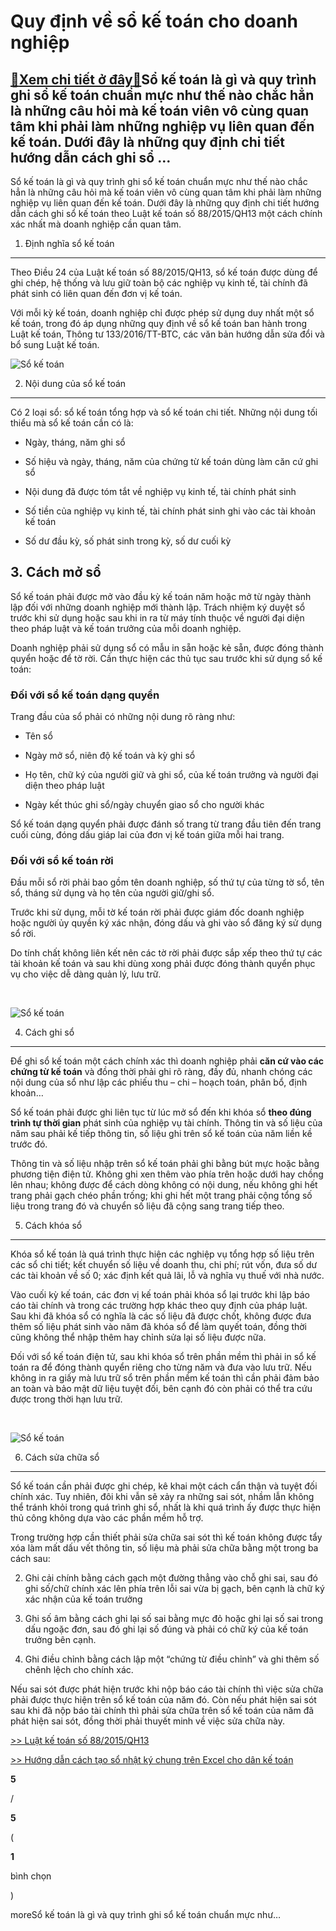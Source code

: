 Quy định về sổ kế toán cho doanh nghiệp
=======================================

[:gift:Xem chi tiết ở đây:gift:](https://hddtvn.com/quy-dinh-ve-so-ke-toan-cho-doanh-nghiep/)Sổ kế toán là gì và quy trình ghi sổ kế toán chuẩn mực như thế nào chắc hẳn là những câu hỏi mà kế toán viên vô cùng quan tâm khi phải làm những nghiệp vụ liên quan đến kế toán. Dưới đây là những quy định chi tiết hướng dẫn cách ghi sổ …
---------------------------------------------------------------------------------------------------------------------------------------------------------------------------------------------------------------------------------------------

Sổ kế toán là gì và quy trình ghi sổ kế toán chuẩn mực như thế nào chắc hẳn là những câu hỏi mà kế toán viên vô cùng quan tâm khi phải làm những nghiệp vụ liên quan đến kế toán. Dưới đây là những quy định chi tiết hướng dẫn cách ghi sổ kế toán theo Luật kế toán số 88/2015/QH13 một cách chính xác nhất mà doanh nghiệp cần quan tâm.


1. Định nghĩa sổ kế toán
------------------------


Theo Điều 24 của Luật kế toán số 88/2015/QH13, sổ kế toán được dùng để ghi chép, hệ thống và lưu giữ toàn bộ các nghiệp vụ kinh tế, tài chính đã phát sinh có liên quan đến đơn vị kế toán.


Với mỗi kỳ kế toán, doanh nghiệp chỉ được phép sử dụng duy nhất một sổ kế toán, trong đó áp dụng những quy định về sổ kế toán ban hành trong Luật kế toán, Thông tư 133/2016/TT-BTC, các văn bản hướng dẫn sửa đổi và bổ sung Luật kế toán.


![Sổ kế toán](https://hddtvn.com/wp-content/uploads/2021/01/Accountant_Service-scaled.jpg "Sổ kế toán")


2. Nội dung của sổ kế toán
--------------------------


Có 2 loại sổ: sổ kế toán tổng hợp và sổ kế toán chi tiết. Những nội dung tối thiểu mà sổ kế toán cần có là:




* Ngày, tháng, năm ghi sổ

* Số hiệu và ngày, tháng, năm của chứng từ kế toán dùng làm căn cứ ghi sổ

* Nội dung đã được tóm tắt về nghiệp vụ kinh tế, tài chính phát sinh

* Số tiền của nghiệp vụ kinh tế, tài chính phát sinh ghi vào các tài khoản kế toán

* Số dư đầu kỳ, số phát sinh trong kỳ, số dư cuối kỳ



3. Cách mở sổ
-------------


Sổ kế toán phải được mở vào đầu kỳ kế toán năm hoặc mở từ ngày thành lập đối với những doanh nghiệp mới thành lập. Trách nhiệm ký duyệt sổ trước khi sử dụng hoặc sau khi in ra từ máy tính thuộc về người đại diện theo pháp luật và kế toán trưởng của mỗi doanh nghiệp.


Doanh nghiệp phải sử dụng sổ có mẫu in sẵn hoặc kẻ sẵn, được đóng thành quyển hoặc để tờ rời. Cần thực hiện các thủ tục sau trước khi sử dụng sổ kế toán:


### Đối với sổ kế toán dạng quyển


Trang đầu của sổ phải có những nội dung rõ ràng như:




* Tên sổ

* Ngày mở sổ, niên độ kế toán và kỳ ghi sổ

* Họ tên, chữ ký của người giữ và ghi sổ, của kế toán trưởng và người đại diện theo pháp luật

* Ngày kết thúc ghi sổ/ngày chuyển giao sổ cho người khác



Sổ kế toán dạng quyển phải được đánh số trang từ trang đầu tiên đến trang cuối cùng, đóng dấu giáp lai của đơn vị kế toán giữa mỗi hai trang.


### Đối với sổ kế toán rời


Đầu mỗi sổ rời phải bao gồm tên doanh nghiệp, số thứ tự của từng tờ sổ, tên sổ, tháng sử dụng và họ tên của người giữ/ghi sổ.


Trước khi sử dụng, mỗi tờ kế toán rời phải được giám đốc doanh nghiệp hoặc người ủy quyền ký xác nhận, đóng dấu và ghi vào sổ đăng ký sử dụng sổ rời.


Do tính chất không liên kết nên các tờ rời phải được sắp xếp theo thứ tự các tài khoản kế toán và sau khi dùng xong phải được đóng thành quyển phục vụ cho việc dễ dàng quản lý, lưu trữ.


 


![Sổ kế toán](https://hddtvn.com/wp-content/uploads/2021/01/HI5017-Managerial-Accounting.jpg "Sổ kế toán")


4. Cách ghi sổ
--------------


Để ghi sổ kế toán một cách chính xác thì doanh nghiệp phải **căn cứ vào các chứng từ kế toán** và đồng thời phải ghi rõ ràng, đầy đủ, nhanh chóng các nội dung của sổ như lập các phiếu thu – chi – hoạch toán, phân bổ, định khoản…


Sổ kế toán phải được ghi liên tục từ lúc mở sổ đến khi khóa sổ **theo đúng trình tự thời gian** phát sinh của nghiệp vụ tài chính. Thông tin và số liệu của năm sau phải kế tiếp thông tin, số liệu ghi trên sổ kế toán của năm liền kề trước đó.


Thông tin và số liệu nhập trên sổ kế toán phải ghi bằng bút mực hoặc bằng phương tiện điện tử. Không ghi xen thêm vào phía trên hoặc dưới hay chồng lên nhau; không được để cách dòng không có nội dung, nếu không ghi hết trang phải gạch chéo phần trống; khi ghi hết một trang phải cộng tổng số liệu trong trang đó và chuyển số liệu đã cộng sang trang tiếp theo.


5. Cách khóa sổ
---------------


Khóa sổ kế toán là quá trình thực hiện các nghiệp vụ tổng hợp số liệu trên các sổ chi tiết; kết chuyển số liệu về doanh thu, chi phí; rút vốn, đưa số dư các tài khoản về số 0; xác định kết quả lãi, lỗ và nghĩa vụ thuế với nhà nước.


Vào cuối kỳ kế toán, các đơn vị kế toán phải khóa sổ lại trước khi lập báo cáo tài chính và trong các trường hợp khác theo quy định của pháp luật. Sau khi đã khóa sổ có nghĩa là các số liệu đã được chốt, không được đưa thêm số liệu phát sinh vào năm đã khóa sổ để làm quyết toán, đồng thời cũng không thể nhập thêm hay chỉnh sửa lại số liệu được nữa.


Đối với sổ kế toán điện tử, sau khi khóa sổ trên phần mềm thì phải in sổ kế toán ra để đóng thành quyển riêng cho từng năm và đưa vào lưu trữ. Nếu không in ra giấy mà lưu trữ sổ trên phần mềm kế toán thì cần phải đảm bảo an toàn và bảo mật dữ liệu tuyệt đối, bên cạnh đó còn phải có thể tra cứu được trong thời hạn lưu trữ.


 


![Sổ kế toán ](https://hddtvn.com/wp-content/uploads/2021/01/accounting-2.jpg "Sổ kế toán ")


6. Cách sửa chữa sổ
-------------------


Sổ kế toán cần phải được ghi chép, kê khai một cách cẩn thận và tuyệt đối chính xác. Tuy nhiên, đôi khi vẫn sẽ xảy ra những sai sót, nhầm lẫn không thể tránh khỏi trong quá trình ghi sổ, nhất là khi quá trình ấy được thực hiện thủ công không dựa vào các phần mềm hỗ trợ.


Trong trường hợp cần thiết phải sửa chữa sai sót thì kế toán không được tẩy xóa làm mất dấu vết thông tin, số liệu mà phải sửa chữa bằng một trong ba cách sau:




2. Ghi cải chính bằng cách gạch một đường thẳng vào chỗ ghi sai, sau đó ghi số/chữ chính xác lên phía trên lỗi sai vừa bị gạch, bên cạnh là chữ ký xác nhận của kế toán trưởng

4. Ghi số âm bằng cách ghi lại số sai bằng mực đỏ hoặc ghi lại số sai trong dấu ngoặc đơn, sau đó ghi lại số đúng và phải có chữ ký của kế toán trưởng bên cạnh.

6. Ghi điều chỉnh bằng cách lập một “chứng từ điều chỉnh” và ghi thêm số chênh lệch cho chính xác.



Nếu sai sót được phát hiện trước khi nộp báo cáo tài chính thì việc sửa chữa phải được thực hiện trên sổ kế toán của năm đó. Còn nếu phát hiện sai sót sau khi đã nộp báo tài chính thì phải sửa chữa trên sổ kế toán của năm đã phát hiện sai sót, đồng thời phải thuyết minh về việc sửa chữa này.


[>> Luật kế toán số 88/2015/QH13](http://vbpl.vn/nganhangnhanuoc/Pages/vbpq-van-ban-goc.aspx?ItemID=95924)


[>> Hướng dẫn cách tạo sổ nhật ký chung trên Excel cho dân kế toán](#)








































**5**  

/  

**5**  

(  

**1**  

  

 bình chọn   

)


moreSổ kế toán là gì và quy trình ghi sổ kế toán chuẩn mực như…

